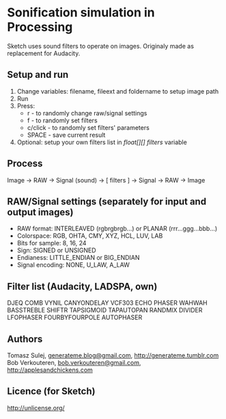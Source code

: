 Sonification simulation in Processing
=====================================

Sketch uses sound filters to operate on images. Originaly made as replacement for Audacity.

Setup and run
-------------

1. Change variables: filename, fileext and foldername to setup image path
2. Run
3. Press:
	* r - to randomly change raw/signal settings
	* f - to randomly set filters
	* c/click - to randomly set filters' parameters
	* SPACE - save current result
4. Optional: setup your own filters list in *float[][] filters* variable
	
Process
-------

Image -> RAW -> Signal (sound) -> [ filters ] -> Signal -> RAW -> Image

RAW/Signal settings (separately for input and output images)
------------------------------------------------------------

* RAW format: INTERLEAVED (rgbrgbrgb...) or PLANAR (rrr...ggg...bbb...)
* Colorspace: RGB, OHTA, CMY, XYZ, HCL, LUV, LAB
* Bits for sample: 8, 16, 24
* Sign: SIGNED or UNSIGNED
* Endianess: LITTLE_ENDIAN or BIG_ENDIAN
* Signal encoding: NONE, U_LAW, A_LAW

Filter list (Audacity, LADSPA, own)
-----------------------------------

DJEQ 
COMB
VYNIL
CANYONDELAY 
VCF303
ECHO 
PHASER
WAHWAH
BASSTREBLE
SHIFTR
TAPSIGMOID
TAPAUTOPAN
RANDMIX
DIVIDER
LFOPHASER
FOURBYFOURPOLE
AUTOPHASER

Authors
-------
Tomasz Sulej, generateme.blog@gmail.com, http://generateme.tumblr.com
Bob Verkouteren, bob.verkouteren@gmail.com, http://applesandchickens.com 

Licence (for Sketch)
--------------------

http://unlicense.org/
